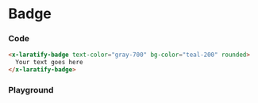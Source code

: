 # Badge

### Code

```html
<x-laratify-badge text-color="gray-700" bg-color="teal-200" rounded>
  Your text goes here
</x-laratify-badge>
```

### Playground

<badge-BadgePlayground />